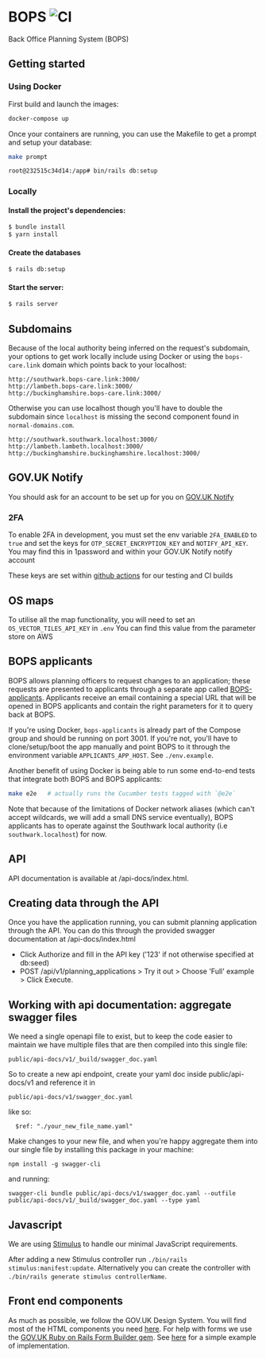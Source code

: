 # BOPS ![CI](https://github.com/unboxed/bops/workflows/CI/badge.svg)

Back Office Planning System (BOPS)

## Getting started

### Using Docker

First build and launch the images:

```sh
docker-compose up
```

Once your containers are running, you can use the Makefile to get a
prompt and setup your database:

```sh
make prompt

root@232515c34d14:/app# bin/rails db:setup
```

### Locally

#### Install the project's dependencies:

```sh
$ bundle install
$ yarn install
```

#### Create the databases

```sh
$ rails db:setup
```

#### Start the server:

```sh
$ rails server
```

## Subdomains

Because of the local authority being inferred on the request's
subdomain, your options to get work locally include using Docker or
using the `bops-care.link` domain which points back to your localhost:

```
http://southwark.bops-care.link:3000/
http://lambeth.bops-care.link:3000/
http://buckinghamshire.bops-care.link:3000/
```

Otherwise you can use localhost though you'll have to double the
subdomain since `localhost` is missing the second component found in
`normal-domains.com`.

```
http://southwark.southwark.localhost:3000/
http://lambeth.lambeth.localhost:3000/
http://buckinghamshire.buckinghamshire.localhost:3000/
```

## GOV.UK Notify

You should ask for an account to be set up for you on [GOV.UK Notify](https://www.notifications.service.gov.uk/sign-in)

### 2FA

To enable 2FA in development, you must set the env variable `2FA_ENABLED` to `true` and set the keys for `OTP_SECRET_ENCRYPTION_KEY` and `NOTIFY_API_KEY`. You may find this in 1password and within your GOV.UK Notify notify account

These keys are set within [github actions](https://github.com/unboxed/bops/settings/secrets/actions) for our testing and CI builds


## OS maps

To utilise all the map functionality, you will need to set an `OS_VECTOR_TILES_API_KEY` in `.env`
You can find this value from the parameter store on AWS

## BOPS applicants

BOPS allows planning officers to request changes to an application;
these requests are presented to applicants through a separate app
called
[BOPS-applicants](https://github.com/unboxed/bops-applicants). Applicants
receive an email containing a special URL that will be opened in BOPS
applicants and contain the right parameters for it to query back at
BOPS.

If you're using Docker, `bops-applicants` is already part of the
Compose group and should be running on port 3001. If you're not,
you'll have to clone/setup/boot the app manually and point BOPS to it
through the environment variable `APPLICANTS_APP_HOST`. See
`./env.example`.

Another benefit of using Docker is being able to run some end-to-end tests
that integrate both BOPS and BOPS applicants:

```sh
make e2e   # actually runs the Cucumber tests tagged with `@e2e`
```


Note that because of the limitations of Docker network aliases (which
can't accept wildcards, we will add a small DNS service eventually),
BOPS applicants has to operate against the Southwark local authority
(i.e `southwark.localhost`) for now.

## API

API documentation is available at /api-docs/index.html.

## Creating data through the API

Once you have the application running, you can submit planning application through the API. You can do this through the provided swagger documentation at /api-docs/index.html

* Click Authorize and fill in the API key ('123' if not otherwise specified at db:seed)
* POST /api​/v1​/planning_applications > Try it out > Choose 'Full' example > Click Execute.

[1]: https://www.docker.com/products/docker-desktop
[2]: http://localhost:3000/

## Working with api documentation: aggregate swagger files

We need a single openapi file to exist, but to keep the code easier to maintain we have multiple files that are then compiled into this single file:

```
public/api-docs/v1/_build/swagger_doc.yaml
```

So to create a new api endpoint, create your yaml doc inside public/api-docs/v1 and reference it in

```
public/api-docs/v1/swagger_doc.yaml
```

like so:

```
  $ref: "./your_new_file_name.yaml"
```

Make changes to your new file, and when you're happy aggregate them into our single file by installing this package in your machine:

```
npm install -g swagger-cli
```

and running:

```
swagger-cli bundle public/api-docs/v1/swagger_doc.yaml --outfile public/api-docs/v1/_build/swagger_doc.yaml --type yaml
```

## Javascript

We are using [Stimulus](https://stimulus.hotwired.dev) to handle our minimal JavaScript requirements.

After adding a new Stimulus controller run `./bin/rails stimulus:manifest:update`. Alternatively you can create the controller with `./bin/rails generate stimulus controllerName`.


## Front end components

As much as possible, we follow the GOV.UK Design System. You will find most of the HTML components you need [here](https://design-system.service.gov.uk/get-started). For help with forms we use the [GOV.UK Ruby on Rails Form Builder gem](https://govuk-form-builder.netlify.app). See [here](https://github.com/unboxed/bops/blob/main/app/views/users/_form.html.erb) for a simple example of implementation.
